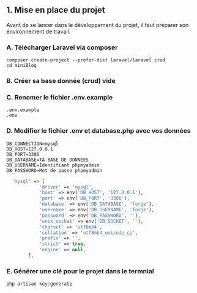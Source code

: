 ## 1. Mise en place du projet
Avant de se lancer dans le développement du projet, il faut préparer son environnement de travail.

### A. Télécharger Laravel via composer
```
composer create-project --prefer-dist laravel/laravel crud
cd miniBlog
``` 
### B. Créer sa base donnée (crud) vide

### C. Renomer le fichier .env.example
```
.env.example
.env
```

### D. Modifier le fichier .env et database.php avec vos données
```
DB_CONNECTION=mysql
DB_HOST=127.0.0.1
DB_PORT=3306
DB_DATABASE=TA BASE DE DONNÉES
DB_USERNAME=Identifiant phpmyadmin
DB_PASSWORD=Mot de passe phpmyadmin
```

```PHP
  'mysql' => [
            'driver' => 'mysql',
            'host' => env('DB_HOST', '127.0.0.1'),
            'port' => env('DB_PORT', '3306'),
            'database' => env('DB_DATABASE', 'forge'),
            'username' => env('DB_USERNAME', 'forge'),
            'password' => env('DB_PASSWORD', ''),
            'unix_socket' => env('DB_SOCKET', ''),
            'charset' => 'utf8mb4',
            'collation' => 'utf8mb4_unicode_ci',
            'prefix' => '',
            'strict' => true,
            'engine' => null,
        ],
```

### E. Générer une clé pour le projet dans le termnial
```
php artisan key:generate
```

